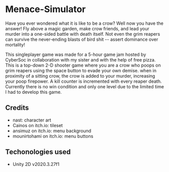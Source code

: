 # Menace-Simulator
Have you ever wondered what it is like to be a crow? Well now you have the answer! Fly above a magic garden, make crow friends, and lead your murder into a one-sided battle with death itself. Not even the grim reapers can survive the never-ending blasts of bird shit -- assert dominance over mortality!

This singleplayer game was made for a 5-hour game jam hosted by CyberSoc in collaboration with my sister and with the help of free pizza. This is a top-down 2-D shooter game where you are a crow who poops on grim reapers using the space button to evade your own demise. when in proximity of a sitting crow, the crow is added to your murder, increasing your poop firepower. A kill counter is incremented with every reaper death. Currently there is no win condition and only one level due to the limited time I had to develop this game.

## Credits
- nast: character art
- Cainos on itch.io: tileset
- ansimuz on itch.io: menu background
- mounirtohami on itch.io: menu buttons

## Techonologies used
- Unity 2D v2020.3.27f1
